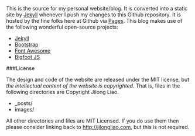This is the source for my personal website/blog. It is converted into a static site by [Jekyll](http://jekyllrb.com) whenever I push my changes to this Github repository. It is hosted by the fine folks here at Github via [Pages](http://pages.github.com/). This blog makes use of the following wonderful open-source projects:

- [Jekyll](http://jekyllrb.com)
- [Bootstrap](http://getbootstrap.com)
- [Font Awesome](http://fontawesome.io)
- [Bigfoot JS](http://www.bigfootjs.com/)

###License 

The design and code of the website are released under the MIT license, but *the intellectual content of the website is copyrighted.* That is, files in the following directories are Copyright Jilong Liao.

- _posts/
- images/

All other directories and files are MIT Licensed. If you do use them then please consider linking back to http://jilongliao.com, but this is not required.
